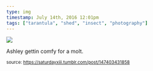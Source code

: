 ```yaml
---
type: img
timestamp: July 14th, 2016 12:01pm
tags: ["tarantula", "shed", "insect", "photography"]
---
```

<img src="https://saturdayxiii.github.io/media/147403431858.jpg"/>
                                                                                          
Ashley gettin comfy for a molt.
 
                                    
                
                
                
                
                                
<small>source: https://saturdayxiii.tumblr.com/post/147403431858</small>